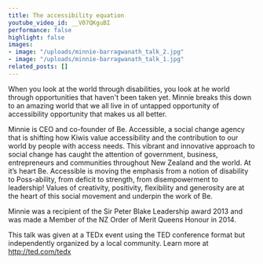 ```yaml
---
title: The accessibility equation
youtube_video_id: __V07QKguBI
performance: false
highlight: false
images:
- image: "/uploads/minnie-barragwanath_talk_2.jpg"
- image: "/uploads/minnie-barragwanath_talk_1.jpg"
related_posts: []
---
```


When you look at the world through disabilities, you look at he world through opportunities that haven't been taken yet. Minnie breaks this down to an amazing world that we all live in of untapped opportunity of accessibility opportunity that makes us all better.

Minnie is CEO and co-founder of Be. Accessible, a social change agency that is shifting how Kiwis value accessibility and the contribution to our world by people with access needs. This vibrant and innovative approach to social change has caught the attention of government, business, entrepreneurs and communities throughout New Zealand and the world. At it’s heart Be. Accessible is moving the emphasis from a notion of disability to Poss-ability, from deficit to strength, from disempowerment to leadership! Values of creativity, positivity, flexibility and generosity are at the heart of this social movement and underpin the work of Be.

Minnie was a recipient of the Sir Peter Blake Leadership award 2013 and was made a Member of the NZ Order of Merit Queens Honour in 2014.

This talk was given at a TEDx event using the TED conference format but independently organized by a local community. Learn more at http://ted.com/tedx
